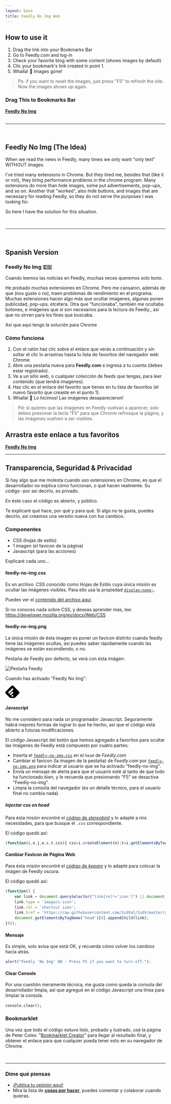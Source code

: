 ```yaml
---
layout: base
title: Feedly No Img Web
---
```


## How to use it

1. Drag the link into your Bookmarks Bar
1. Go to Feedly.com and log-in
1. Check your favorite blog with some content (shows images by default)
1. Clic your bookmark's link created in point 1.
1. Whalla! :tada: Images gone! 

>Ps: if you want to reset the images, just press "F5" to refresh the site. Now the images shows up again.

### Drag This to Bookmarks Bar
<div class="box">
  <strong><a href="javascript:(function()%7B(function(i%2Cn%2Cj%2Ce%2Cc%2Ct%2Ccss)%7B%20css%3Di.createElement(n)%3Bt%3Di.getElementsByTagName(c)%5B0%5D%3Bcss.href%3Dj%3Bcss.rel%3De%3B%20t.insertAdjacentElement('beforeend'%2Ccss)%3B%7D)%20(document%2C'link'%2C'https%3A%2F%2Fcdn.rawgit.com%2FSidVal%2FSidV%2Fmaster%2Fassets%2Ffeedly-no-img.css'%2C'stylesheet'%2C'head')%3B(function()%20%7Bvar%20link%20%3D%20document.querySelector(%22link%5Brel*%3D'icon'%5D%22)%20%7C%7C%20document.createElement('link')%3Blink.type%20%3D%20'image%2Fx-icon'%3Blink.rel%20%3D%20'shortcut%20icon'%3Blink.href%20%3D%20'https%3A%2F%2Fraw.githubusercontent.com%2FSidVal%2FSidV%2Fmaster%2Fassets%2Ffeedly-no-img.png'%3Bdocument.getElementsByTagName('head')%5B0%5D.appendChild(link)%3B%7D)()%3Balert(%22Feedly%20'No%20Img'%20ON%20-%20Press%20F5%20if%20you%20want%20to%20turn%20off.%22)%3Bconsole.clear()%7D)()">Feedly No Img</a></strong>
  </div>

<br />

***

<br />

## Feedly No Img (The Idea)

When we read the news in Feedly, many times we only want "only text" WITHOUT images. 

I've tried many extensions in Chrome. 
But they tired me, besides that (like it or not), they bring performance problems in the chrome program. 
Many extensions do more than hide images, some put advertisements, pop-ups, and so on. Another that "worked", also hide buttons, and images that are necessary for reading Feedly, so they do not serve the purposes I was looking for. 

So here I have the solution for this situation.

<br />

***

<br />


## Spanish Version 

### Feedly No Img :es: 

Cuando leemos las noticias en Feedly, muchas veces queremos solo texto.

He probado muchas extensiones en Chrome.
Pero me cansaron, además de que (nos guste o no), traen problemas de rendimiento en el programa.
Muchas extensiones hacen algo más que ocultar imagenes, algunas ponen publicidad, pop-ups, etcétera.
Otra que "funcionaba", también me ocultaba botones, e imágenes que sí son necesarios para la lectura de Feedly., así que no sirven para los fines que buscaba.

Así que aquí tengo la solución para Chrome

### Cómo funciona

1. Con el ratón haz clic sobre el enlace que verás a continuación y sin soltar el clic lo arrastras hasta tu lista de favoritos del navegador web Chrome.
1. Abre una pestaña nueva para <strong>Feedly.com</strong> e ingresa a tu cuenta (debes estar registrado).
1. Ve a un sitio web, o cualquier colección de feeds que tengas, para leer contenido (que tendrá imagenes).
1. Haz clic en el enlace del favorito que tienes en tu lista de favoritos (el nuevo favorito que creaste en el punto 1).
1. Whalla! :tada: Lo hicimos! Las imágenes desaparecieron! 

>Pd: si quieres que las imágenes en Feedly vuelvan a aparecer, solo debes presionar la tecla "F5" para que Chrome refresque la página, y las imágenes vuelven a ser visibles.

## Arrastra este enlace a tus favoritos
<div class="box">
  <strong><a href="javascript:(function()%7B(function(i%2Cn%2Cj%2Ce%2Cc%2Ct%2Ccss)%7B%20css%3Di.createElement(n)%3Bt%3Di.getElementsByTagName(c)%5B0%5D%3Bcss.href%3Dj%3Bcss.rel%3De%3B%20t.insertAdjacentElement('beforeend'%2Ccss)%3B%7D)%20(document%2C'link'%2C'https%3A%2F%2Fcdn.rawgit.com%2FSidVal%2FSidV%2Fmaster%2Fassets%2Ffeedly-no-img.css'%2C'stylesheet'%2C'head')%3B(function()%20%7Bvar%20link%20%3D%20document.querySelector(%22link%5Brel*%3D'icon'%5D%22)%20%7C%7C%20document.createElement('link')%3Blink.type%20%3D%20'image%2Fx-icon'%3Blink.rel%20%3D%20'shortcut%20icon'%3Blink.href%20%3D%20'https%3A%2F%2Fraw.githubusercontent.com%2FSidVal%2FSidV%2Fmaster%2Fassets%2Ffeedly-no-img.png'%3Bdocument.getElementsByTagName('head')%5B0%5D.appendChild(link)%3B%7D)()%3Balert(%22Feedly%20'No%20Img'%20ON%20-%20Press%20F5%20if%20you%20want%20to%20turn%20off.%22)%3Bconsole.clear()%7D)()">Feedly No Img</a></strong>
  </div>

***

## Transparencia, Seguridad & Privacidad

Si hay algo que me molesta cuando uso extensiones en Chrome, es que el desarrollador no explica cómo funcionan, o qué hacen realmente. Su código -por así decirlo, es privado.

En éste caso el código es abierto, y público.

Te explicaré qué hace, por qué y para qué. 
Si algo no te gusta, puedes decirlo, así creamos una versión nueva con tus cambios.

### Componentes

+ CSS (hojas de estilo)
+ 1 imagen (el favicon de la página)
+ Javascript (para las acciones)

Explicaré cada uno...

#### feedly-no-img.css
Es un archivo .CSS conocido como Hojas de Estilo cuya única misión es ocultar las imágenes visibles. Para ello usa la propiedad [`display:none;`](https://www.w3schools.com/css/css_display_visibility.asp). 

Puedes ver el [contenido del archivo aquí](https://github.com/SidVal/feedly-no-img/blob/master/assets/feedly-no-img.css).

Si no conoces nada sobre CSS, y deseas aprender más, lee: https://developer.mozilla.org/es/docs/Web/CSS

#### feedly-no-img.png
La única misión de ésta imagen es poner un favicon distinto cuando feedly tiene las imágenes ocultas, así puedes saber rápidamente cuando las imágenes se están escondiendo, o no.

Pestaña de Feedly por defecto, se verá con ésta imágen:

![Pestaña Feedly](https://s3.feedly.com/img/follows/feedly-follow-logo-green_2x.png)

Cuando has activado "Feedly No Img":

![Feedly-No-Img](https://raw.githubusercontent.com/SidVal/feedly-no-img/master/assets/feedly-no-img.png)

#### Javascript
No me considero para nada un programador Javascript.
Seguramente habrá mejores formas de lograr lo que he hecho, así que el código está abierto a futuras modificaciones.

El código Javascript del botón que hemos agregado a favoritos para ocultar las imágenes de Feedly está compuesto por cuatro partes:

* Inserta el [`feedly-no-img.css`](#feedly-no-img.css) en el `head` de *Feedly.com*
* Cambiar el favicon (la imagen de la pestaña) de *Feedly.com* por [`feedly-no-img.png`](#feedly-no-img.png)  para indicar al usuario que se ha activado "feedly-no-img".
* Envía un mensaje de alerta para que el usuario esté al tanto de que todo ha funcionado bien, y le recuerda que presionando "F5" se desactiva "Feedly-no-img".
* Limpia la consola del navegador (es un detalle técnico, para el usuario final no cambia nada).

##### Injectar css en head
Para ésta misión encontré el [código de *stereobird*](https://stackoverflow.com/a/35190227) y lo adapté a mis necesidades, para que busque el `.css` correspondiente.

El código quedó así:

```javascript
(function(i,n,j,e,c,t,css){ css=i.createElement(n);t=i.getElementsByTagName(c)[0];css.href=j;css.rel=e; t.insertAdjacentElement('beforeend',css);}) (document,'link','https://cdn.rawgit.com/SidVal/SidV/master/assets/feedly-no-img.css','stylesheet','head');
```

#### Cambiar Favicon de Página Web
Para ésta misión encontré el [código de *keparo*](https://stackoverflow.com/a/260876) y lo adapté para colocar la imágen de Feedly oscura. 

El código quedó así:

```javascript
(function() {
    var link = document.querySelector("link[rel*='icon']") || document.createElement('link');
    link.type = 'image/x-icon';
    link.rel = 'shortcut icon';
    link.href = 'https://raw.githubusercontent.com/SidVal/SidV/master/assets/feedly-no-img.png';
    document.getElementsByTagName('head')[0].appendChild(link);
})();
```

#### Mensaje
Es simple, solo avisa que está OK, y recuerda cómo volver los cambios hacia atrás.

```javascript
alert("Feedly 'No Img' ON - Press F5 if you want to turn off.");
```

#### Clear Console
Por una cuestión meramente técnica, me gusta como queda la consola del desarrollador limpia, así que agregué en el código Javascript una línea para limpiar la consola. 

`console.clear();`

### Bookmarklet
Una vez que todo el código estuvo listo, probado y lustrado, usé la página de Peter Coles: "[Bookmarklet Creator](https://mrcoles.com/bookmarklet/)" para llegar al resultado final, y obtener el enlace para que cualquier pueda tener esto en su navegador de Chrome.

<br />

***

### Dime qué piensas

* [¡Publica tu opinión aquí!](https://github.com/SidVal/feedly-no-img/issues/new?labels=comments&milestone=1&assignee=SidVal)
* Mira la lista de [**cosas por hacer**](https://github.com/SidVal/feedly-no-img/issues), puedes comentar y colaborar cuando quieras.

